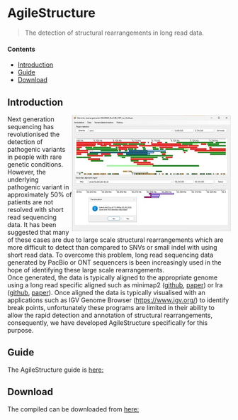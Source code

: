 # AgileStructure

> The detection of structural rearrangements in long read data.

#### Contents
- [Introduction](#Introduction)
- [Guide](guide)
- [Download](program)

## Introduction

<img align="right" src="introFigure.jpg">

Next generation sequencing has revolutionised the detection of pathogenic variants in people with rare genetic conditions. However, the underlying pathogenic variant in approximately 50% of patients are not resolved with short read sequencing data. It has been suggested that many of these cases are due to large scale structural rearrangements which are more difficult to detect than compared to SNVs or small indel with using short read data. To overcome this problem, long read sequencing data generated by PacBio or ONT sequencers is been increasingly used in the hope of identifying these large scale rearrangements.  
Once generated, the data is typically aligned to the appropriate genome using a long read specific aligned such as minimap2 ([github](https://github.com/lh3/minimap2), [paper](https://academic.oup.com/bioinformatics/article/34/18/3094/4994778)) or lra ([github](https://github.com/ChaissonLab/LRA), [paper](https://journals.plos.org/ploscompbiol/article?id=10.1371/journal.pcbi.1009078)). Once aligned the data is typically visualised with an applications such as IGV Genome Browser (https://www.igv.org/) to identify break points, unfortunately these programs are limited in their ability to allow the rapid detection and annotation of structural rearrangements, consequently, we have developed AgileStructure specifically for this purpose. 

## Guide

The AgileStructure guide is [here:](guide)

## Download

The compiled can be downloaded from [here:](program)
